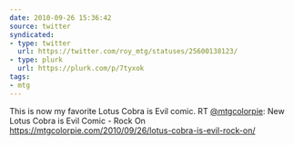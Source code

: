 ```yaml
---
date: 2010-09-26 15:36:42
source: twitter
syndicated:
- type: twitter
  url: https://twitter.com/roy_mtg/statuses/25600138123/
- type: plurk
  url: https://plurk.com/p/7tyxok
tags:
- mtg
---
```


This is now my favorite Lotus Cobra is Evil comic. RT [@mtgcolorpie](https://twitter.com/mtgcolorpie/): New Lotus Cobra is Evil Comic - Rock On https://mtgcolorpie.com/2010/09/26/lotus-cobra-is-evil-rock-on/